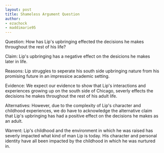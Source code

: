 ```yaml
---
layout: post
title: Shameless Argument Question
author: 
- ezachock 
- maddimarie95
---
```


Question: How has Lip's upbringing effected the decisions he makes throughout the rest of his life?


Claim: Lip's upbringing has a negative effect on the desicions he makes later in life.


Reasons: Lip struggles to seperate his south side upbringing nature from his promising future in an impressice academic setting.


Evidence: We expect our evidence to show that Lip's interactions and experiences growing up on the south side of Chicago, severly effects the decisions he makes throughout the rest of his adult life.


Alternatives: However, due to the complexity of Lip's character and childhood experiences, we do have to acknowledge the alternative claim that Lip's upbringing has had a positive effect on the decisions he makes as an adult.


Warrent: Lip's childhood and the environment in which he was raised has severly impacted what kind of man Lip is today. His character and personal identity have all been impacted by the childhood in which he was nurtured in.
